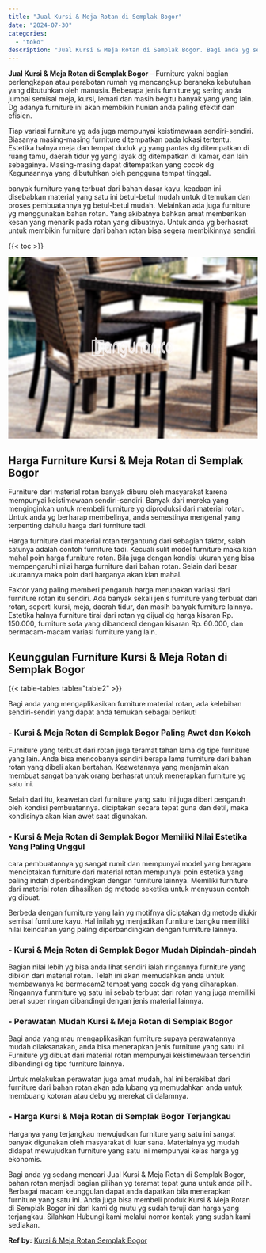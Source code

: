 ```yaml
---
title: "Jual Kursi & Meja Rotan di Semplak Bogor"
date: "2024-07-30"
categories: 
  - "toko"
description: "Jual Kursi & Meja Rotan di Semplak Bogor. Bagi anda yg sedang mencari Jual Kursi & Meja Rotan di Semplak Bogor, bahan rotan menjadi bagian pilihan yg teramat..."
---
```


**Jual Kursi & Meja Rotan di Semplak Bogor** – Furniture yakni bagian perlengkapan atau perabotan rumah yg mencangkup beraneka kebutuhan yang dibutuhkan oleh manusia. Beberapa jenis furniture yg sering anda jumpai semisal meja, kursi, lemari dan masih begitu banyak yang yang lain. Dg adanya furniture ini akan membikin hunian anda paling efektif dan efisien.

Tiap variasi furniture yg ada juga mempunyai keistimewaan sendiri-sendiri. Biasanya masing-masing furniture ditempatkan pada lokasi tertentu. Estetika halnya meja dan tempat duduk yg yang pantas dg ditempatkan di ruang tamu, daerah tidur yg yang layak dg ditempatkan di kamar, dan lain sebagainya. Masing-masing dapat ditempatkan yang cocok dg Kegunaannya yang dibutuhkan oleh pengguna tempat tinggal.

banyak furniture yang terbuat dari bahan dasar kayu, keadaan ini disebabkan material yang satu ini betul-betul mudah untuk ditemukan dan proses pembuatannya yg betul-betul mudah. Melainkan ada juga furniture yg menggunakan bahan rotan. Yang akibatnya bahkan amat memberikan kesan yang menarik pada rotan yang dibuatnya. Untuk anda yg berhasrat untuk membikin furniture dari bahan rotan bisa segera membikinnya sendiri.

{{< toc >}}

![Jual Kursi & Meja Rotan di Semplak Bogor](/images/kursi-meja-rotan-murah12.png)

## Harga Furniture Kursi & Meja Rotan di Semplak Bogor

Furniture dari material rotan banyak diburu oleh masyarakat karena mempunyai keistimewaan sendiri-sendiri. Banyak dari mereka yang menginginkan untuk membeli furniture yg diproduksi dari material rotan. Untuk anda yg berharap membelinya, anda semestinya mengenal yang terpenting dahulu harga dari furniture tadi.

Harga furniture dari material rotan tergantung dari sebagian faktor, salah satunya adalah contoh furniture tadi. Kecuali sulit model furniture maka kian mahal poin harga furniture rotan. Bila juga dengan kondisi ukuran yang bisa mempengaruhi nilai harga furniture dari bahan rotan. Selain dari besar ukurannya maka poin dari harganya akan kian mahal.

Faktor yang paling memberi pengaruh harga merupakan variasi dari furniture rotan itu sendiri. Ada banyak sekali jenis furniture yang terbuat dari rotan, seperti kursi, meja, daerah tidur, dan masih banyak furniture lainnya. Estetika halnya furniture tirai dari rotan yg dijual dg harga kisaran Rp. 150.000, furniture sofa yang dibanderol dengan kisaran Rp. 60.000, dan bermacam-macam variasi furniture yang lain.

## Keunggulan Furniture Kursi & Meja Rotan di Semplak Bogor

{{< table-tables table="table2" >}}

Bagi anda yang mengaplikasikan furniture material rotan, ada kelebihan sendiri-sendiri yang dapat anda temukan sebagai berikut!

### \- Kursi & Meja Rotan di Semplak Bogor Paling Awet dan Kokoh

Furniture yang terbuat dari rotan juga teramat tahan lama dg tipe furniture yang lain. Anda bisa mencobanya sendiri berapa lama furniture dari bahan rotan yang dibeli akan bertahan. Keawetannya yang menjamin akan membuat sangat banyak orang berhasrat untuk menerapkan furniture yg satu ini.

Selain dari itu, keawetan dari furniture yang satu ini juga diberi pengaruh oleh kondisi pembuatannya. diciptakan secara tepat guna dan detil, maka kondisinya akan kian awet saat digunakan.

### \- Kursi & Meja Rotan di Semplak Bogor Memiliki Nilai Estetika Yang Paling Unggul

cara pembuatannya yg sangat rumit dan mempunyai model yang beragam menciptakan furniture dari material rotan mempunyai poin estetika yang paling indah diperbandingkan dengan furniture lainnya. Memiliki furniture dari material rotan dihasilkan dg metode seketika untuk menyusun contoh yg dibuat.

Berbeda dengan furniture yang lain yg motifnya diciptakan dg metode diukir semisal furniture kayu. Hal inilah yg menjadikan furniture bangku memiliki nilai keindahan yang paling diperbandingkan dengan furniture lainnya.

### \- Kursi & Meja Rotan di Semplak Bogor Mudah Dipindah-pindah

Bagian nilai lebih yg bisa anda lihat sendiri ialah ringannya furniture yang dibikin dari material rotan. Telah ini akan memudahkan anda untuk membawanya ke bermacam2 tempat yang cocok dg yang diharapkan. Ringannya funrniture yg satu ini sebab terbuat dari rotan yang juga memiliki berat super ringan dibandingi dengan jenis material lainnya.

### \- Perawatan Mudah Kursi & Meja Rotan di Semplak Bogor

Bagi anda yang mau mengaplikasikan furniture supaya perawatannya mudah dilaksanakan, anda bisa menerapkan jenis furniture yang satu ini. Furniture yg dibuat dari material rotan mempunyai keistimewaan tersendiri dibandingi dg tipe furniture lainnya.

Untuk melakukan perawatan juga amat mudah, hal ini berakibat dari furniture dari bahan rotan akan ada lubang yg memudahkan anda untuk membuang kotoran atau debu yg merekat di dalamnya.

### \- Harga Kursi & Meja Rotan di Semplak Bogor Terjangkau

Harganya yang terjangkau mewujudkan furniture yang satu ini sangat banyak digunakan oleh masyarakat di luar sana. Materialnya yg mudah didapat mewujudkan furniture yang satu ini mempunyai kelas harga yg ekonomis.

Bagi anda yg sedang mencari Jual Kursi & Meja Rotan di Semplak Bogor, bahan rotan menjadi bagian pilihan yg teramat tepat guna untuk anda pilih. Berbagai macam keunggulan dapat anda dapatkan bila menerapkan furniture yang satu ini. Anda juga bisa membeli produk Kursi & Meja Rotan di Semplak Bogor ini dari kami dg mutu yg sudah teruji dan harga yang terjangkau. Silahkan Hubungi kami melalui nomor kontak yang sudah kami sediakan.

**Ref by:** [Kursi & Meja Rotan Semplak Bogor](https://id.wikipedia.org/wiki/Kursi)
